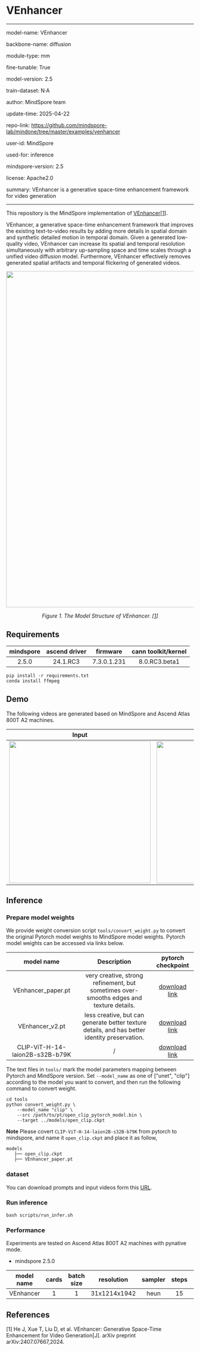 # VEnhancer

---

model-name: VEnhancer

backbone-name: diffusion

module-type: mm

fine-tunable: True

model-version: 2.5

train-dataset: N·A

author: MindSpore team

update-time: 2025-04-22

repo-link: <https://github.com/mindspore-lab/mindone/tree/master/examples/venhancer>

user-id: MindSpore

used-for: inference

mindspore-version: 2.5

license: Apache2.0

summary: VEnhancer is a generative space-time enhancement framework for video generation

---

This repository is the MindSpore implementation of [VEnhancer](https://arxiv.org/abs/2407.07667)[<a href="#references">1</a>].

VEnhancer, a generative space-time enhancement framework that improves the existing text-to-video results by adding more details in spatial domain and synthetic detailed motion in temporal domain. Given a generated low-quality video, VEnhancer can increase its spatial and temporal resolution simultaneously with arbitrary up-sampling space and time scales through a unified video diffusion model. Furthermore, VEnhancer effectively removes generated spatial artifacts and temporal flickering of generated videos.

<p align="center">
  <img src="https://github.com/user-attachments/assets/bfe97a4a-ba0e-482a-80c4-ecccf86362f6" width=900 />
</p>
<p align="center">
  <em> Figure 1. The Model Structure of VEnhancer. [<a href="#references">1</a>] </em>
</p>

## Requirements

| mindspore | ascend driver |  firmware   | cann toolkit/kernel |
| :-------: | :-----------: | :---------: | :-----------------: |
|   2.5.0   |   24.1.RC3    | 7.3.0.1.231 |    8.0.RC3.beta1    |

```shell
pip install -r requirements.txt
conda install ffmpeg
```

## Demo

The following videos are generated based on MindSpore and Ascend Atlas 800T A2 machines.

|                                                  Input                                                  |                                                             +VEnhancer                                                              |
| :-----------------------------------------------------------------------------------------------------: | :---------------------------------------------------------------------------------------------------------------------------------: |
| <img src="https://github.com/user-attachments/assets/77a8f492-b5d4-4f4c-910f-e89f22a9c41d" width="380"> | <img src="https://gitee.com/liuchuting/hub/raw/source/mshub_res/assets/mindspore/2.5/source/output_astronaut.gif" width="380"> |

## Inference

### Prepare model weights

We provide weight conversion script `tools/convert_weight.py` to convert the original Pytorch model weights to MindSpore model weights. Pytorch model weights can be accessed via links below.

|           model name            |                                          Description                                          |                                   pytorch checkpoint                                    |
| :-----------------------------: | :-------------------------------------------------------------------------------------------: | :-------------------------------------------------------------------------------------: |
|       VEnhancer_paper.pt        |    very creative, strong refinement, but sometimes over-smooths edges and texture details.    | [download link](https://huggingface.co/jwhejwhe/VEnhancer/blob/main/venhancer_paper.pt) |
|         VEnhancer_v2.pt         | less creative, but can generate better texture details, and has better identity preservation. |  [download link](https://huggingface.co/jwhejwhe/VEnhancer/blob/main/venhancer_v2.pt)   |
| CLIP-ViT-H-14-laion2B-s32B-b79K |                                               /                                               | [download link](https://huggingface.co/laion/CLIP-ViT-H-14-laion2B-s32B-b79K/tree/main) |

The text files in `tools/` mark the model parameters mapping between Pytorch and MindSpore version. Set `--model_name` as one of ["unet", "clip"] according to the model you want to convert, and then run the following command to convert weight.

```shell
cd tools
python convert_weight.py \
    --model_name "clip" \
    --src /path/to/pt/open_clip_pytorch_model.bin \
    --target ../models/open_clip.ckpt
```

**Note** Please covert `CLIP-ViT-H-14-laion2B-s32B-b79K` from pytorch to mindspore, and name it `open_clip.ckpt` and place it as follow,

```text
models
   ├── open_clip.ckpt
   ├── VEnhancer_paper.pt
```

### dataset

You can download prompts and input videos form this [URL](https://github.com/Vchitect/VEnhancer/tree/main/prompts).

### Run inference

```shell
bash scripts/run_infer.sh
```

### Performance

Experiments are tested on Ascend Atlas 800T A2 machines with pynative mode.

- mindspore 2.5.0

| model name | cards | batch size |  resolution  | sampler | steps | precision | jit level | graph compile | s/step | s/video |
| :--------: | :---: | :--------: | :----------: | :-----: | :---: | :-------: | :-------: | :-----------: | :----: | :-----: |
| VEnhancer  |   1   |     1      | 31x1214x1942 |  heun   |  15   |   fp16    |     /     |       /       | 51.69  |   926   |

## References

[1] He J, Xue T, Liu D, et al. VEnhancer: Generative Space-Time Enhancement for Video Generation[J]. arXiv preprint arXiv:2407.07667,2024.
